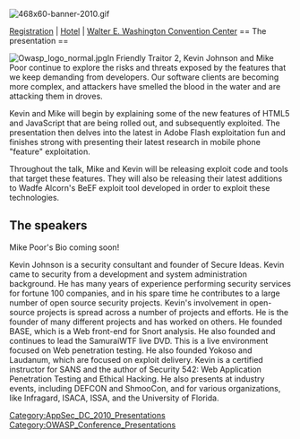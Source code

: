 ![468x60-banner-2010.gif](468x60-banner-2010.gif
"468x60-banner-2010.gif")

[Registration](https://guest.cvent.com/EVENTS/Register/IdentityConfirmation.aspx?e=d52c6f5f-d568-4e16-b8e0-b5e2bf87ab3a)
|
[Hotel](https://resweb.passkey.com/Resweb.do?mode=welcome_gi_new&groupID=2766908)
| [Walter E. Washington Convention
Center](http://www.dcconvention.com/)
\== The presentation ==

![Owasp_logo_normal.jpg](Owasp_logo_normal.jpg
"Owasp_logo_normal.jpg")In Friendly Traitor 2, Kevin Johnson and Mike
Poor continue to explore the risks and threats exposed by the features
that we keep demanding from developers. Our software clients are
becoming more complex, and attackers have smelled the blood in the water
and are attacking them in droves.

Kevin and Mike will begin by explaining some of the new features of
HTML5 and JavaScript that are being rolled out, and subsequently
exploited. The presentation then delves into the latest in Adobe Flash
exploitation fun and finishes strong with presenting their latest
research in mobile phone "feature" exploitation.

Throughout the talk, Mike and Kevin will be releasing exploit code and
tools that target these features. They will also be releasing their
latest additions to Wadfe Alcorn's BeEF exploit tool developed in order
to exploit these technologies.

## The speakers

Mike Poor's Bio coming soon\!

Kevin Johnson is a security consultant and founder of Secure Ideas.
Kevin came to security from a development and system administration
background. He has many years of experience performing security services
for fortune 100 companies, and in his spare time he contributes to a
large number of open source security projects. Kevin's involvement in
open-source projects is spread across a number of projects and efforts.
He is the founder of many different projects and has worked on others.
He founded BASE, which is a Web front-end for Snort analysis. He also
founded and continues to lead the SamuraiWTF live DVD. This is a live
environment focused on Web penetration testing. He also founded Yokoso
and Laudanum, which are focused on exploit delivery. Kevin is a
certified instructor for SANS and the author of Security 542: Web
Application Penetration Testing and Ethical Hacking. He also presents at
industry events, including DEFCON and ShmooCon, and for various
organizations, like Infragard, ISACA, ISSA, and the University of
Florida.

[Category:AppSec_DC_2010_Presentations](Category:AppSec_DC_2010_Presentations "wikilink")
[Category:OWASP_Conference_Presentations](Category:OWASP_Conference_Presentations "wikilink")